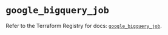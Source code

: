 # `google_bigquery_job`

Refer to the Terraform Registry for docs: [`google_bigquery_job`](https://registry.terraform.io/providers/hashicorp/google-beta/6.9.0/docs/resources/google_bigquery_job).

